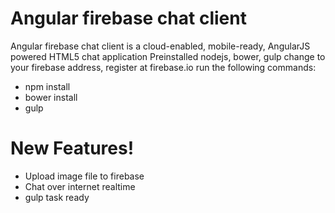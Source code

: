 # Angular firebase chat client  

Angular firebase chat client is a cloud-enabled, mobile-ready, AngularJS powered HTML5 chat application
Preinstalled nodejs, bower, gulp
change to your firebase address, register at firebase.io
run the following commands:
  - npm install
  - bower install
  - gulp

# New Features!

  - Upload image file to firebase
  - Chat over internet realtime
  - gulp task ready
